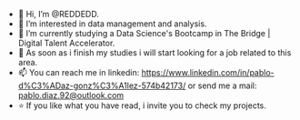 - 👋 Hi, I’m @REDDEDD.
- 👀 I’m interested in data management and analysis.
- 🌱 I’m currently studying a Data Science's Bootcamp in The Bridge | Digital Talent Accelerator.
- 💞️ As soon as i finish my studies i will start looking for a job related to this area.
- 📫 You can reach me in linkedin: https://www.linkedin.com/in/pablo-d%C3%ADaz-gonz%C3%A1lez-574b42173/ or send me a mail: pablo.diaz.92@outlook.com
- ⭐ If you like what you have read, i invite you to check my projects.

<!---
REDDEDD/REDDEDD is a ✨ special ✨ repository because its `README.md` (this file) appears on your GitHub profile.
You can click the Preview link to take a look at your changes.
--->

